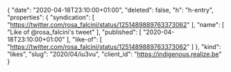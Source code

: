 {
  "date": "2020-04-18T23:10:00+01:00",
  "deleted": false,
  "h": "h-entry",
  "properties": {
    "syndication": [
      "https://twitter.com/rosa_falcini/status/1251489889763373062"
    ],
    "name": [
      "Like of @rosa_falcini's tweet"
    ],
    "published": [
      "2020-04-18T23:10:00+01:00"
    ],
    "like-of": [
      "https://twitter.com/rosa_falcini/status/1251489889763373062"
    ]
  },
  "kind": "likes",
  "slug": "2020/04/iu3vu",
  "client_id": "https://indigenous.realize.be"
}
